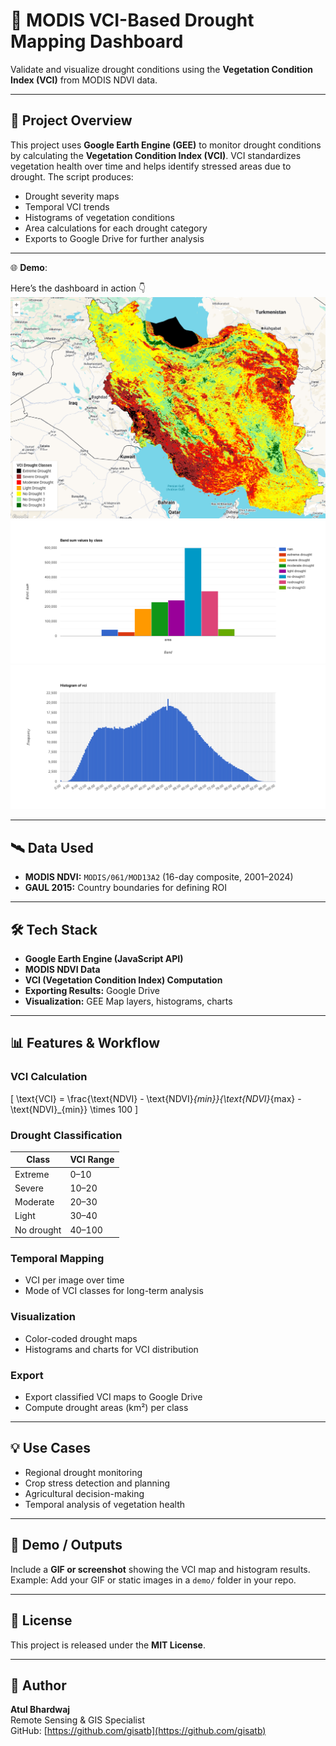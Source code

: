 # 🌵 MODIS VCI-Based Drought Mapping Dashboard

Validate and visualize drought conditions using the **Vegetation Condition Index (VCI)** from MODIS NDVI data.

---

## 📌 Project Overview

This project uses **Google Earth Engine (GEE)** to monitor drought conditions by calculating the **Vegetation Condition Index (VCI)**. VCI standardizes vegetation health over time and helps identify stressed areas due to drought. The script produces:

- Drought severity maps  
- Temporal VCI trends  
- Histograms of vegetation conditions  
- Area calculations for each drought category  
- Exports to Google Drive for further analysis  

---

🌐 **Demo**: 

Here’s the dashboard in action 👇  
![crop classification Demo](assets/drought.png)
![crop classification Demo](assets/ee-chart.png)
![crop classification Demo](assets/hist_vci.png)

 ---
 
## 🛰️ Data Used

- **MODIS NDVI:** `MODIS/061/MOD13A2` (16-day composite, 2001–2024)  
- **GAUL 2015:** Country boundaries for defining ROI  

---

## 🛠️ Tech Stack

- **Google Earth Engine (JavaScript API)**  
- **MODIS NDVI Data**  
- **VCI (Vegetation Condition Index) Computation**  
- **Exporting Results:** Google Drive  
- **Visualization:** GEE Map layers, histograms, charts  

---

## 📊 Features & Workflow

### VCI Calculation

\[
\text{VCI} = \frac{\text{NDVI} - \text{NDVI}_{min}}{\text{NDVI}_{max} - \text{NDVI}_{min}} \times 100
\]

### Drought Classification

| Class         | VCI Range |
|---------------|-----------|
| Extreme       | 0–10      |
| Severe        | 10–20     |
| Moderate      | 20–30     |
| Light         | 30–40     |
| No drought    | 40–100    |

### Temporal Mapping

- VCI per image over time  
- Mode of VCI classes for long-term analysis  

### Visualization

- Color-coded drought maps  
- Histograms and charts for VCI distribution  

### Export

- Export classified VCI maps to Google Drive  
- Compute drought areas (km²) per class  

---

## 💡 Use Cases

- Regional drought monitoring  
- Crop stress detection and planning  
- Agricultural decision-making  
- Temporal analysis of vegetation health  

---

## 📂 Demo / Outputs

Include a **GIF or screenshot** showing the VCI map and histogram results.  
Example: Add your GIF or static images in a `demo/` folder in your repo.


---

## 📄 License

This project is released under the **MIT License**.  

---

## 👤 Author

**Atul Bhardwaj**  
Remote Sensing & GIS Specialist  
GitHub: [https://github.com/gisatb](https://github.com/gisatb)
